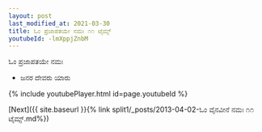 ```yaml
---
layout: post
last_modified_at: 2021-03-30
title: ಓಂ ಪ್ರಜಾಪತಯೇ ನಮಃ ೧೧ ಟೈಮ್ಸ್
youtubeId: -lmXppjZnbM
---
```

 
 
 ಓಂ ಪ್ರಜಾಪತಯೇ ನಮಃ  
 
 -  ಜನರ ದೇವರು ಯಾರು 
 
  
 
  
 
 
 
 
 
 


{% include youtubePlayer.html id=page.youtubeId %}
 
[Next]({{ site.baseurl }}{% link  split1/_posts/2013-04-02-ಓಂ ವೈನವೀನೆ ನಮಃ ೧೧ ಟೈಮ್ಸ್.md%})
 
